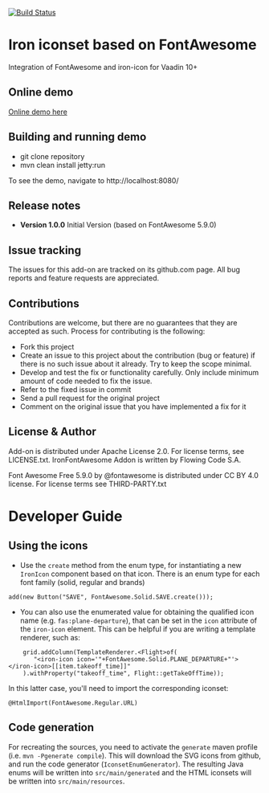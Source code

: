 [![Build Status](https://jenkins.flowingcode.com/job/FontAwesomeIronIconset-addon/badge/icon)](https://jenkins.flowingcode.com/job/FontAwesomeIronIconset-addon)

# Iron iconset based on FontAwesome

Integration of FontAwesome and iron-icon for Vaadin 10+

## Online demo

[Online demo here](http://addonsv10.flowingcode.com/font-awesome-iron-iconset)

## Building and running demo

- git clone repository
- mvn clean install jetty:run

To see the demo, navigate to http://localhost:8080/

## Release notes

- **Version 1.0.0** Initial Version (based on FontAwesome 5.9.0)

## Issue tracking

The issues for this add-on are tracked on its github.com page. All bug reports and feature requests are appreciated. 

## Contributions

Contributions are welcome, but there are no guarantees that they are accepted as such. Process for contributing is the following:

- Fork this project
- Create an issue to this project about the contribution (bug or feature) if there is no such issue about it already. Try to keep the scope minimal.
- Develop and test the fix or functionality carefully. Only include minimum amount of code needed to fix the issue.
- Refer to the fixed issue in commit
- Send a pull request for the original project
- Comment on the original issue that you have implemented a fix for it

## License & Author

Add-on is distributed under Apache License 2.0. For license terms, see LICENSE.txt.
IronFontAwesome Addon is written by Flowing Code S.A.

Font Awesome Free 5.9.0 by @fontawesome is distributed under CC BY 4.0 license. For license terms see THIRD-PARTY.txt


# Developer Guide

## Using the icons

- Use the `create` method from the enum type, for instantiating a new `IronIcon` component based on that icon. There is an enum type for each font family (solid, regular and brands)
```
add(new Button("SAVE", FontAwesome.Solid.SAVE.create()));
```

- You can also use the enumerated value for obtaining the qualified icon name (e.g. `fas:plane-departure`), that can be set in the `icon` attribute of the `iron-icon` element. This can be helpful if you are writing a template renderer, such as:
```
	grid.addColumn(TemplateRenderer.<Flight>of(
	   "<iron-icon icon='"+FontAwesome.Solid.PLANE_DEPARTURE+"'></iron-icon>[[item.takeoff_time]]"
	).withProperty("takeoff_time", Flight::getTakeOffTime));
```

In this latter case, you'll need to import the corresponding iconset:
```
@HtmlImport(FontAwesome.Regular.URL)
```

## Code generation

For recreating the sources, you need to activate the `generate` maven profile (i.e. `mvn -Pgenerate compile`). This will download the SVG icons from github, and run the code generator (`IconsetEnumGenerator`). The resulting Java enums will be written into `src/main/generated` and the HTML iconsets will be written into `src/main/resources`.
